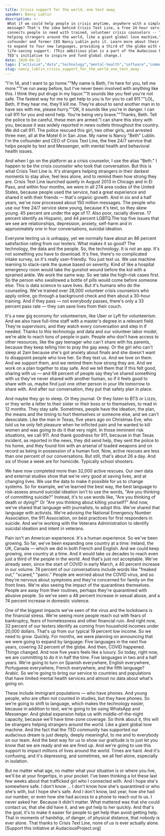 ```yaml
---
title: Crisis support for the world, one text away
speaker: Nancy Lublin
description: >-
 What if we could help people in crisis anytime, anywhere with a simple text
 message? That's the idea behind Crisis Text Line, a free 24-hour service that
 connects people in need with trained, volunteer crisis counselors -- "strangers
 helping strangers around the world, like a giant global love machine," as
 cofounder and former CEO Nancy Lublin puts it. Learn more about their big plans
 to expand to four new languages, providing a third of the globe with crucial,
 life-saving support. (This ambitious plan is a part of the Audacious Project,
 TED's initiative to inspire and fund global change.)
date: 2020-04-22
tags: ["activism","data","technology","mental-health","software","communication","community"]
slug: nancy_lublin_crisis_support_for_the_world_one_text_away
---
```


"I'm 14, and I want to go home.""My name is Beth, I'm here for you, tell me more.""I've
run away before, but I've never been involved with anything like this. I think they put
drugs in my liquor.""It sounds like you feel you're not safe. The fastest way for me to
get help to you is for you to call 911.""LOL, Beth. If they hear me, they'll kill me.
They're about to send another man in to have sex with me, please hurry.""OK, it sounds
like you're in danger. I can call 911 for you and send help. You're being very
brave.""Thanks, Beth. Tell the police to be careful, these men are armed."I can share this
story with you, because it was widely reported in news outlets throughout the country. We
did call 911. The police rescued this girl, two other girls, and arrested three men, all
at the Motel 6 in San Jose. My name is Nancy "Beth" Lublin. I'm the cofounder and CEO of
Crisis Text Line, the free 24/7 service that helps people by text and Messenger, with
mental health and behavioral health issues.

And when I go on the platform as a crisis counselor, I use the alias "Beth." I happen to
be the crisis counselor who took that conversation. But this is what Crisis Text Line is.
It's strangers helping strangers in their darkest moments to stay alive, feel less alone,
and to remind them how strong they are. Crisis Text Line launched quietly in August 2013 in
Chicago and in El Paso, and within four months, we were in all 274 area codes of the
United States, because people used the service, had a great experience and shared it with
their friends — that's organic growth. And in six and a half years, we've now processed
about 150 million messages. The people who use our free 24/7 service skew young, because
it's text, so they skew young. 45 percent are under the age of 17. Also poor, racially
diverse. 17 percent identify as Hispanic, and 44 percent LGBTQ.The top five issues that we
see are relationships, depression, anxiety, self-harm and in approximately one in four
conversations, suicidal ideation.

Everyone texting us is unhappy, yet we normally have about an 86 percent satisfaction
rating from our texters. What makes it so good? The technology, the data and the
people. So, the technology. It is not an app. It's not something you have to download. It's
free, there's no complicated intake survey, so it's really user-friendly. You just text
us. We use machine learning to stack-rank the queue based on severity. Kind of like a
hospital emergency room would take the gunshot wound before the kid with a sprained ankle.
We work the same way. So we take the high-risk cases first. So the person who swallowed a
bottle of pills would come before someone else. This is data science to save lives. But
it's humans who do the counseling. We've trained over 28,000 volunteer crisis counselors
who apply online, go through a background check and then about a 30-hour training. And if
they pass — not everybody passes, there's only a 33 percent pass rate — they can save
lives from their couch.

It's a new gig economy for volunteerism, like Uber or Lyft for volunteerism. And we also
have full-time staff with a master's degree in a relevant field. They're supervisors, and
they watch every conversation and step in if needed. Thanks to this technology and data and
our volunteer labor model, we're able to reach tons of people in pain. People who don't
have access to other resources, like the gay teenager who can't share with his parents,
because they keep telling him to pray the gay away. Or the girl who can't sleep at 2am
because she's got anxiety about finals and she doesn't want to disappoint people who love
her. So they text us. And we love on them. And we support them, and we remind them how
strong they are. And we work on a plan together to stay safe. And we tell them that if
this felt good, sharing with us — and 68 percent of people say they've shared something
with us they've never shared with another human, so if it feels good to share with us,
maybe find just one other person in your life tomorrow to share with. And after our
conversation, they put that safety plan in place.

And maybe they go to sleep. Or they journal. Or they listen to BTS or Lizzo, or they write
a letter to their sister or their boss or to themselves, to read in 12 months. They stay
safe. Sometimes, people have the ideation, the plan, the means and the timing to hurt
themselves or someone else, and we can't deescalate. Like the man in Texas, five years ago
on Christmas Eve, who told us he only felt pleasure when he inflicted pain and he wanted
to kill women and was going to do it that very night. In those imminent risk situations,
we call 911. And thank goodness for 911, because in that Texas incident, as reported in
the news, they did send help, they sent the police to his home, and they found him with an
arsenal of loaded weapons and on record as being in possession of a human foot. Now, active
rescues are less than one percent of our conversations. But still, that's about 26 a day.
And six of those a week are for homicide. Typically school shooters.

We have now completed more than 32,000 active rescues. Our own data and external studies
show that we're very good at saving lives, and at changing lives. We use the data to make
it possible for us to change systems. So for example, we've learned the best way, the best
language to risk-assess around suicidal ideation isn't to use the words, "Are you thinking
of committing suicide?" Instead, it's to use words like, "Are you thinking of death or
dying?" Or "Are you thinking about killing yourself?" And now, we've shared that language
with journalists, to adopt this. We've shared that language with activists. We're advising
the National Emergency Number Association, the 911 Association, on best practices for
first responders in suicide. And we're working with the Veterans Administration to
identify suicidal ideation and intent in veterans.

Pain isn't an American experience. It's a human experience. So we've been growing. So far,
we've been expanding one country at a time: Ireland, the UK, Canada — which we did in both
French and English. And we could keep growing, one country at a time. And it would take us
decades to reach even just a third of the people in the world. And that's just not
acceptable. We've already seen, since the start of COVID in early March, a 40 percent
increase in our volume. 78 percent of our conversations include words like "freaked out,"
"scared," "panic." People are worried about the COVID virus, and so they're nervous about
symptoms and they're concerned for family on the front lines. We're also seeing the impact
of the quarantines themselves. People are away from their routines, perhaps they're
quarantined with abusive people. So we've seen a 48 percent increase in sexual abuse, and
a 74 percent increase in domestic violence.

One of the biggest impacts we've seen of the virus and the lockdowns is the financial
stress. We're seeing more people reach out with fears of bankruptcy, fears of homelessness
and other financial ruin. And right now, 32 percent of our texters identify as coming from
household incomes under 20,000 dollars. That's up from our typical 19 percent low
income. So we need to grow. Quickly. For months, we were planning on announcing that we
were going to expand by language: Five languages in the next five years, covering 32
percent of the globe. And then, COVID happened. Things changed. And now five years feels
like a luxury. So today, right now, we are committing to do it in half the time. Five
languages in two and a half years. We're going to turn on Spanish everywhere, English
everywhere, Portuguese everywhere, French everywhere, and the fifth language? Arabic. So
we're going to bring our service to countries and populations that have limited mental
health services and almost no data about what's going on.

These include immigrant populations — who have phones. And young people, who are often not
counted in studies, but they have phones. So we're going to shift to language, which makes
the technology easier, because in addition to text, we're going to be using WhatsApp and
Messenger. And global expansion helps us with middle-of-the-night capacity, because we'll
have time-zone coverage. So think about it, this will be strangers helping strangers
around the world. Like a giant global love machine. And the fact that the TED community has
supported our audacious dream is just deeply, deeply meaningful, to me and to everybody on
our team. And the best way for us to show our gratitude is to just let you know that we
are ready and we are fired up. And we're going to use this support to impact millions of
lives around the world. Times are hard. And it's confusing, and it's depressing, and
sometimes, we all feel alone, especially in isolation.

But no matter what age, no matter what your situation is or where you live, we'll be at
your fingertips, in your pocket. I've been thinking a lot these last few weeks about that
trafficked girl who I connected with. And I hope she's somewhere safe. I don't know ... I
don't know how she's quarantined or who she's with, but I hope she's safe. And I don't
know, last year, how she had our number, or even how she had access to a phone to reach
out to us. I never asked her. Because it didn't matter. What mattered was that she could
contact us, that she did have it, and we got help to her quickly. And that's the goal,
it's to make it easier for people to get help than avoid getting help. That in moments of
hardship, of danger, of physical distance, that nobody is ever alone. That thanks to
Crisis Text Line, none of us is ever actually alone.[Support this initiative at
AudaciousProject.org]

<!--
ad_duration=3.33
comment_count=13
event="TED2020"
external_duration=0
external_start_time=0
has_talk_citation=1
intro_duration=11.82
is_subtitle_required="False"
is_talk_featured="False"
language="en"
language_swap="False"
native_language="en"
number_of_related_talks=4
number_of_speakers=1
number_of_subtitled_videos=11
number_of_tags=7
number_of_talk_download_languages=11
number_of_talk_more_resources=1
number_of_talk_recommendations=0
number_of_talks_take_actions=1
post_ad_duration=0.83
published_timestamp="2020-04-27 15:13:21"
recording_date="2020-04-22"
speaker_description="Health activist"
speaker_is_published=1
speaker_name="Nancy Lublin"
talk_name="Crisis support for the world, one text away"
talks_tags=["activism","data","technology","mental-health","software","communication","community"]
url_audio="https://download.ted.com/talks/NancyLublin_2020S.mp3?apikey=acme-roadrunner"
url_photo_speaker="https://pe.tedcdn.com/images/ted/7331a473dafb693417dab62a23f1cd8d95602cc8_254x191.jpg"
url_photo_talk="https://s3.amazonaws.com/talkstar-photos/uploads/8d90bd8f-fdcc-482c-938a-0933073718bd/NancyLublin_2020S-embed.jpg"
url_webpage="https://www.ted.com/talks/nancy_lublin_crisis_support_for_the_world_one_text_away"
video_type_name="Original Content"
-->